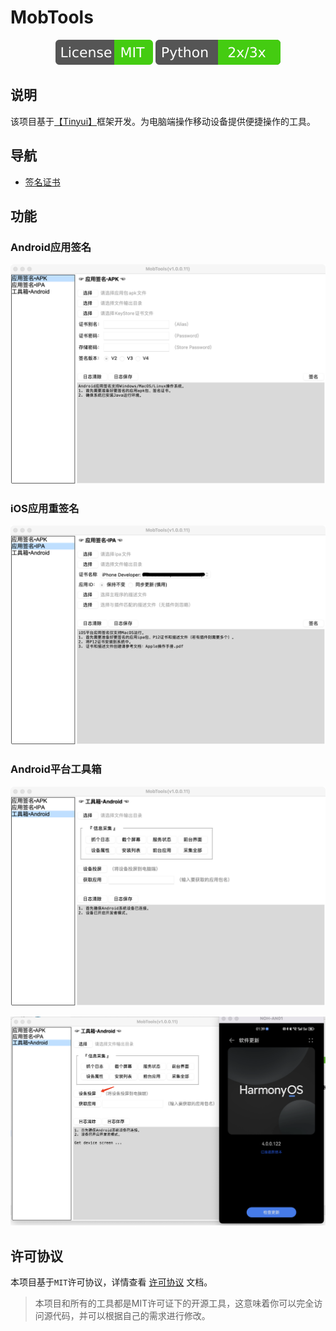 # MobTools

<p align="center">
    <img src="doc/ReadMe.assets/license-mit.svg" alt="license:MIT" />
    <img src="doc/ReadMe.assets/python-2x3x.svg" alt="python:2x3x" />
</p>

## 说明

该项目基于[【Tinyui】](https://github.com/iofomo/tinyui)框架开发。为电脑端操作移动设备提供便捷操作的工具。

## 导航

-   [签名证书](https://www.iofomo.com/docs/desktop/mobtools/Guider)

## 功能

### Android应用签名

![](doc/ReadMe.assets/1.png)

### iOS应用重签名

![](doc/ReadMe.assets/2.png)

### Android平台工具箱

![](doc/ReadMe.assets/3.png)

![](doc/ReadMe.assets/4.png)

## 许可协议

本项目基于`MIT`许可协议，详情查看 [许可协议](doc/LICENSE) 文档。

>   本项目和所有的工具都是MIT许可证下的开源工具，这意味着你可以完全访问源代码，并可以根据自己的需求进行修改。

